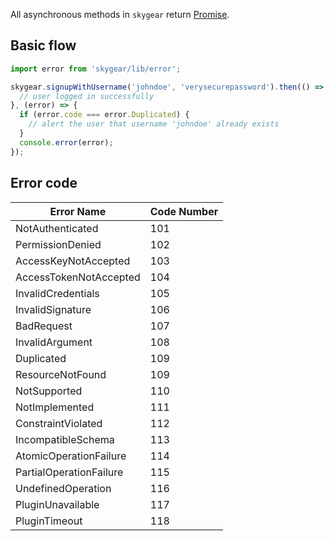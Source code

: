 All asynchronous methods in `skygear` return [Promise](https://www.promisejs.org/).

## Basic flow

``` javascript
import error from 'skygear/lib/error';

skygear.signupWithUsername('johndoe', 'verysecurepassword').then(() => {
  // user logged in successfully
}, (error) => {
  if (error.code === error.Duplicated) {
    // alert the user that username 'johndoe' already exists
  }
  console.error(error);
});

```

## Error code

Error Name | Code Number
--- | ---
NotAuthenticated | 101
PermissionDenied | 102
AccessKeyNotAccepted | 103
AccessTokenNotAccepted | 104
InvalidCredentials | 105
InvalidSignature | 106
BadRequest | 107
InvalidArgument | 108
Duplicated | 109
ResourceNotFound | 109
NotSupported | 110
NotImplemented | 111
ConstraintViolated | 112
IncompatibleSchema | 113
AtomicOperationFailure | 114
PartialOperationFailure | 115
UndefinedOperation | 116
PluginUnavailable | 117
PluginTimeout | 118
